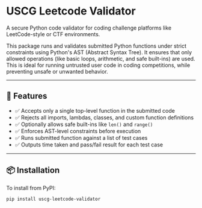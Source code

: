 # USCG Leetcode Validator

A secure Python code validator for coding challenge platforms like LeetCode-style or CTF environments.

This package runs and validates submitted Python functions under strict constraints using Python's AST (Abstract Syntax Tree). It ensures that only allowed operations (like basic loops, arithmetic, and safe built-ins) are used. This is ideal for running untrusted user code in coding competitions, while preventing unsafe or unwanted behavior.

---

## 🚀 Features

- ✅ Accepts only a single top-level function in the submitted code
- ✅ Rejects all imports, lambdas, classes, and custom function definitions
- ✅ Optionally allows safe built-ins like `len()` and `range()`
- ✅ Enforces AST-level constraints before execution
- ✅ Runs submitted function against a list of test cases
- ✅ Outputs time taken and pass/fail result for each test case

---

## 📦 Installation

To install from PyPI:

```bash
pip install uscg-leetcode-validator
```